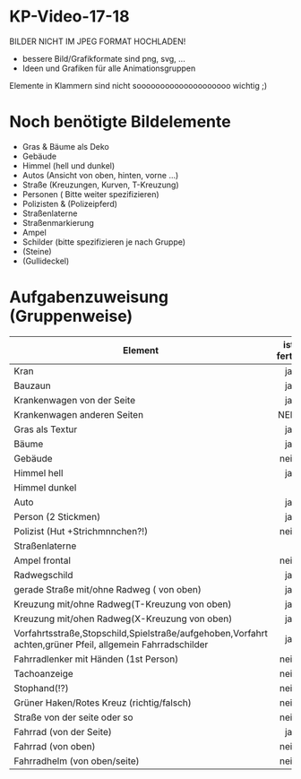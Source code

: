 # KP-Video-17-18

BILDER NICHT IM JPEG FORMAT HOCHLADEN!
- bessere Bild/Grafikformate sind png, svg, ...
- Ideen und Grafiken für alle Animationsgruppen

Elemente in Klammern sind nicht soooooooooooooooooooo wichtig ;)

# Noch benötigte Bildelemente
- Gras & Bäume als Deko
- Gebäude 
- Himmel (hell und dunkel)
- Autos (Ansicht von oben, hinten, vorne ...)
- Straße (Kreuzungen, Kurven, T-Kreuzung)
- Personen (  Bitte weiter spezifizieren)
- Polizisten & (Polizeipferd)
- Straßenlaterne
- Straßenmarkierung
- Ampel
- Schilder (bitte spezifizieren je nach Gruppe)
- (Steine)
- (Gullideckel)




# Aufgabenzuweisung (Gruppenweise)



| Element   |    ist fertig      |  Gruppe | Lizenz |
|----------|:-------------:|------:|:----------:|
| Kran |  ja | 2 | |
| Bauzaun |    ja   |   2 ||
| Krankenwagen von der Seite | ja |    2 |selbstgemacht|
| Krankenwagen anderen Seiten | NEIN |    2 |selbstgemacht|
| Gras  als Textur  |  ja  |     ||
| Bäume   |  ja  | 1    |angegeben|
| Gebäude     |  nein  |  2   ||
| Himmel hell  |ja    | 4    |Selbstgemacht|
| Himmel dunkel  |    |     ||
| Auto  |  ja  |   1/3  | angegeben/Selbstgemacht|
| Person  (2 Stickmen) |  ja  | 2    ||
| Polizist (Hut +Strichmnnchen?!) |  nein  |  2   ||
| Straßenlaterne |    |     ||
| Ampel   frontal| nein   |  4   ||
| Radwegschild | ja   | 1    ||
| gerade Straße mit/ohne Radweg ( von oben) | ja   |  3   |Selbst|
| Kreuzung mit/ohne Radweg(T-Kreuzung von oben) | ja   |  3   |selbstgemacht|
| Kreuzung mit/ohen Radweg(X-Kreuzung von oben) | ja |   3 |selbstgemacht|
| Vorfahrtsstraße,Stopschild,Spielstraße/aufgehoben,Vorfahrt achten,grüner Pfeil, allgemein Fahrradschilder | ja | 3 | selbstgemacht|
| Fahrradlenker mit Händen (1st Person) | nein |   ||
| Tachoanzeige | nein |   ||
| Stophand(!?) | nein |   ||
| Grüner Haken/Rotes Kreuz (richtig/falsch) | nein |  4 ||
| Straße von der seite oder so | nein |    2 ||
| Fahrrad (von der Seite) | ja | 1  ||
| Fahrrad (von oben) | nein |4 ||
| Fahrradhelm (von oben/seite) | nein | 4 ||
